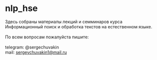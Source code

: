# nlp_hse
Здесь собраны материалы лекций и семминаров курса Информационный поиск и обработка текстов на естественном языке. <br>
<br>
По всем вопросам пожалуйста пишите: <br><br>
telegram: @sergechuvakin <br>
mail: sergeychuvakin1@mail.ru
